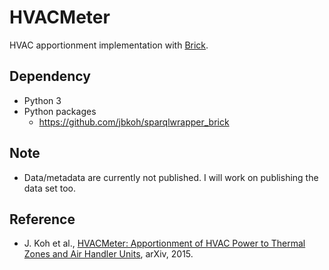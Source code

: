 # HVACMeter

HVAC apportionment implementation with [Brick](https://brickschema.org).

## Dependency
- Python 3
- Python packages
    - https://github.com/jbkoh/sparqlwrapper_brick
    
## Note
- Data/metadata are currently not published. I will work on publishing the data set too.

## Reference
- J. Koh et al., [HVACMeter: Apportionment of HVAC Power to Thermal Zones and Air Handler Units](https://arxiv.org/abs/1509.05421), arXiv, 2015.

